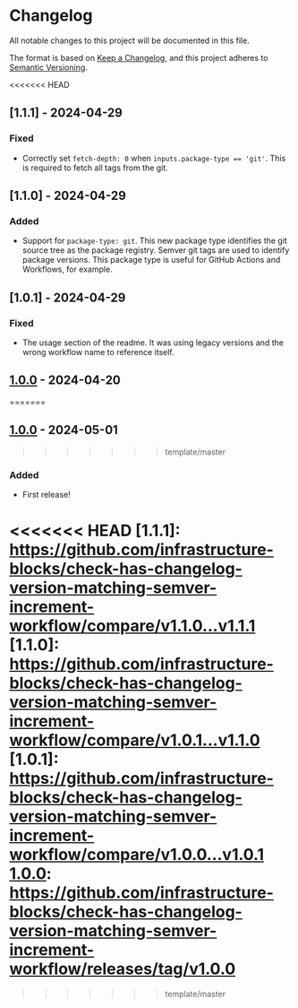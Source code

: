 # Changelog

All notable changes to this project will be documented in this file.

The format is based on [Keep a Changelog](https://keepachangelog.com/en/1.1.0/),
and this project adheres to [Semantic Versioning](https://semver.org/spec/v2.0.0.html).

<<<<<<< HEAD
## [1.1.1] - 2024-04-29

### Fixed

- Correctly set `fetch-depth: 0` when `inputs.package-type == 'git'`. This is required to fetch all tags from the git.

## [1.1.0] - 2024-04-29

### Added

- Support for `package-type: git`. This new package type identifies the git source tree as the package registry.
Semver git tags are used to identify package versions. This package type is useful for GitHub Actions and Workflows,
for example.

## [1.0.1] - 2024-04-29

### Fixed

- The usage section of the readme. It was using legacy versions and the wrong workflow name to reference itself.

## [1.0.0] - 2024-04-20
=======
## [1.0.0] - 2024-05-01
>>>>>>> template/master

### Added

- First release!

<<<<<<< HEAD
[1.1.1]: https://github.com/infrastructure-blocks/check-has-changelog-version-matching-semver-increment-workflow/compare/v1.1.0...v1.1.1
[1.1.0]: https://github.com/infrastructure-blocks/check-has-changelog-version-matching-semver-increment-workflow/compare/v1.0.1...v1.1.0
[1.0.1]: https://github.com/infrastructure-blocks/check-has-changelog-version-matching-semver-increment-workflow/compare/v1.0.0...v1.0.1
[1.0.0]: https://github.com/infrastructure-blocks/check-has-changelog-version-matching-semver-increment-workflow/releases/tag/v1.0.0
=======
[1.0.0]: https://github.com/infrastructure-blocks/github-actions-workflow-template/releases/tag/v0.1.0
>>>>>>> template/master
